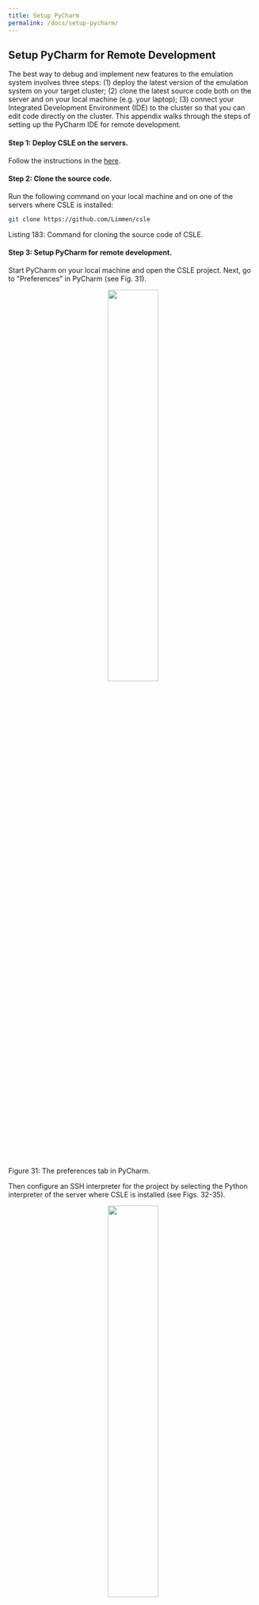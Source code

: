 ```yaml
---
title: Setup PyCharm
permalink: /docs/setup-pycharm/
---
```


## Setup PyCharm for Remote Development

The best way to debug and implement new features to the emulation system involves three steps: 
(1) deploy the latest version of the emulation system on your target cluster; 
(2) clone the latest source code both on the server and on your local machine (e.g. your laptop); 
(3) connect your Integrated Development Environment (IDE) to the cluster so that you can edit code directly on the cluster. 
This appendix walks through the steps of setting up the PyCharm IDE for remote development.

#### Step 1: Deploy CSLE on the servers.

Follow the instructions in the <a href="./../installing">here</a>.

#### Step 2: Clone the source code.

Run the following command on your local machine and on one of the servers where CSLE is installed:

```bash
git clone https://github.com/Limmen/csle
```
<p class="captionFig">
Listing 183: Command for cloning the source code of CSLE.
</p>

#### Step 3: Setup PyCharm for remote development.

Start PyCharm on your local machine and open the CSLE project. Next, go to "Preferences" in PyCharm (see Fig. 31).

<p align="center">
<img src="./../../img/pycharm_1.png" width="45%">
<p class="captionFig">
Figure 31: The preferences tab in PyCharm.
</p>
</p>

Then configure an SSH interpreter for the project by selecting the Python interpreter of the server where 
CSLE is installed (see Figs. 32-35).

<p align="center">
<img src="./../../img/pycharm_2.png" width="45%">
<p class="captionFig">
Figure 32: Configuration of a remote SSH Python interpreter in PyCharm (1/4).
</p>
</p>

<p align="center">
<img src="./../../img/pycharm_3.png" width="45%">
<p class="captionFig">
Figure 33: Configuration of a remote SSH Python interpreter in PyCharm (2/4).
</p>
</p>

<p align="center">
<img src="./../../img/pycharm_4.png" width="45%">
<p class="captionFig">
Figure 34: Configuration of a remote SSH Python interpreter in PyCharm (3/4).
</p>
</p>

<p align="center">
<img src="./../../img/pycharm_5.png" width="45%">
<p class="captionFig">
Figure 35: Configuration of a remote SSH Python interpreter in PyCharm (4/4).
</p>
</p>

To test that the remote SSH interpreter is working correctly and that the files are synchronized between the 
remote server and your local machine you can try to add a line of code in the IDE and verify that it also shows up 
on the server. You can also test the setup by running an example script in the `examples` folder.